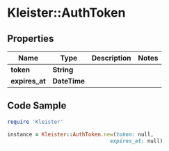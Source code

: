 # Kleister::AuthToken

## Properties

Name | Type | Description | Notes
------------ | ------------- | ------------- | -------------
**token** | **String** |  | 
**expires_at** | **DateTime** |  | 

## Code Sample

```ruby
require 'Kleister'

instance = Kleister::AuthToken.new(token: null,
                                 expires_at: null)
```


